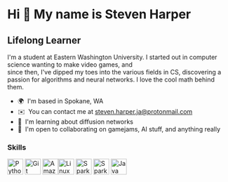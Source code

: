 Hi 👋 My name is Steven Harper
==============================
Lifelong Learner
----------------
I'm a student at Eastern Washington University. I started out in computer science wanting to make video games, and <br>
since then, I've dipped my toes into the various fields in CS, discovering a passion for algorithms and neural networks. I love the cool math behind them.
* 🌍  I'm based in Spokane, WA
* ✉️  You can contact me at [steven.harper.ja@protonmail.com](mailto:steven.harper.ja@protonmail.com)
* 🧠  I'm learning about diffusion networks
* 🤝  I'm open to collaborating on gamejams, AI stuff, and anything really

### Skills


<p align="left">
  <a href="https://www.python.org/" target="_blank" rel="noreferrer"><img src="https://raw.githubusercontent.com/danielcranney/readme-generator/main/public/icons/skills/python-colored.svg" width="36" height="36" alt="Python" /></a>
  <a href="https://git-scm.com/" target="_blank" rel="noreferrer"><img src="https://raw.githubusercontent.com/danielcranney/readme-generator/main/public/icons/skills/git-colored.svg" width="36" height="36" alt="Git" /></a>
  <a href="https://aws.amazon.com" target="_blank" rel="noreferrer"><img src="https://raw.githubusercontent.com/danielcranney/readme-generator/main/public/icons/skills/aws-colored.svg" width="36" height="36" alt="Amazon Web Services" /></a><a href="https://www.linux.org" target="_blank" rel="noreferrer"><img src="https://raw.githubusercontent.com/danielcranney/readme-generator/main/public/icons/skills/linux-colored.svg" width="36" height="36" alt="Linux" /></a>
  <a href="https://spark.apache.org/" target="_blank" rel="noreferrer"><img src="https://spark.apache.org/images/spark-logo-rev.svg" width="36" height="36" alt="Spark" /></a>
  <a href="https://pytorch.org/" target="_blank" rel="noreferrer"><img src="https://jeancochrane.com/static/images/blog/pytorch-functional-api/pytorch-logo.png" width="36" height="36" alt="Spark" /></a>
  <a href="https://www.oracle.com/java/" target="_blank" rel="noreferrer"><img src="https://raw.githubusercontent.com/danielcranney/readme-generator/main/public/icons/skills/java-colored.svg" width="36" height="36" alt="Java" /></a>
</p>
